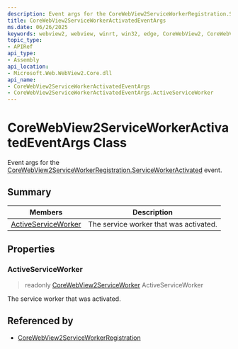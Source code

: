 ```yaml
---
description: Event args for the CoreWebView2ServiceWorkerRegistration.ServiceWorkerActivated event.
title: CoreWebView2ServiceWorkerActivatedEventArgs
ms.date: 06/26/2025
keywords: webview2, webview, winrt, win32, edge, CoreWebView2, CoreWebView2Controller, browser control, edge html, CoreWebView2ServiceWorkerActivatedEventArgs
topic_type:
- APIRef
api_type:
- Assembly
api_location:
- Microsoft.Web.WebView2.Core.dll
api_name:
- CoreWebView2ServiceWorkerActivatedEventArgs
- CoreWebView2ServiceWorkerActivatedEventArgs.ActiveServiceWorker
---
```


# CoreWebView2ServiceWorkerActivatedEventArgs Class



Event args for the [CoreWebView2ServiceWorkerRegistration.ServiceWorkerActivated](corewebview2serviceworkerregistration.md#serviceworkeractivated) event.


## Summary

Members|Description
--|--
[ActiveServiceWorker](#activeserviceworker) | The service worker that was activated.

## Properties

### ActiveServiceWorker

> readonly  [CoreWebView2ServiceWorker](corewebview2serviceworker.md) ActiveServiceWorker

The service worker that was activated.







## Referenced by

- [CoreWebView2ServiceWorkerRegistration](corewebview2serviceworkerregistration.md)
